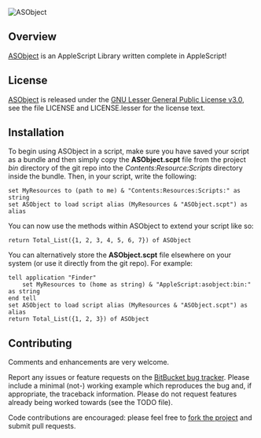 ![ASObject](http://jacomputing.net/direct_download/ASObject.png)

## Overview

[ASObject][] is an AppleScript Library written complete in AppleScript!

## License

[ASObject][] is released under the [GNU Lesser General Public License v3.0][],
see the file LICENSE and LICENSE.lesser for the license text.

## Installation

To begin using ASObject in a script, make sure you have saved your script as a bundle and then simply copy the
**ASObject.scpt** file from the project *bin* directory of the git repo into the *Contents:Resource:Scripts* directory
inside the bundle.  Then, in your script, write the following:

    set MyResources to (path to me) & "Contents:Resources:Scripts:" as string
    set ASObject to load script alias (MyResources & "ASObject.scpt") as alias

You can now use the methods within ASObject to extend your script like so:

    return Total_List({1, 2, 3, 4, 5, 6, 7}) of ASObject

You can alternatively store the **ASObject.scpt** file elsewhere on your system (or use it directly from the git repo).
For example:

    tell application "Finder"
    	set MyResources to (home as string) & "AppleScript:asobject:bin:" as string
    end tell
    set ASObject to load script alias (MyResources & "ASObject.scpt") as alias
    return Total_List({1, 2, 3}) of ASObject


## Contributing

Comments and enhancements are very welcome.

Report any issues or feature requests on the [BitBucket bug
tracker](https://bitbucket.org/isaiah1112/asobject/issues?status=new&status=open). Please include a minimal
(not-) working example which reproduces the bug and, if appropriate, the
 traceback information.  Please do not request features already being worked
towards (see the TODO file).

Code contributions are encouraged: please feel free to [fork the
project](https://bitbucket.org/isaiah1112/asobject) and submit pull requests.


[GNU Lesser General Public License v3.0]: http://choosealicense.com/licenses/lgpl-3.0/ "LGPL v3"

[ASObject]: https://bitbucket.org/isaiah1112/asobject "ASObject"
